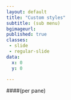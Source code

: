 ```yaml
---
layout: default
title: "Custom styles"
subtitle: (sub menu)
bgimageurl:
published: true
classes:
 - slide
 - regular-slide
data:
  x: 0
  y: 0

---
```

####(per pane)